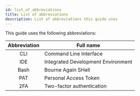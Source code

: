 ```yaml
---
id: list_of_abbreviations
title: List of abbreviations
description: List of abbreviations this guide uses
---
```


This guide uses the following abbreviations:

| Abbreviation | Full name                          |
| :----------: | ---------------------------------- |
|     CLI      | Command Line Interface             |
|     IDE      | Integrated Development Environment |
|     Bash     | Bourne Again SHell                 |
|     PAT      | Personal Access Token              |
|     2FA      | Two-factor authentication          |
